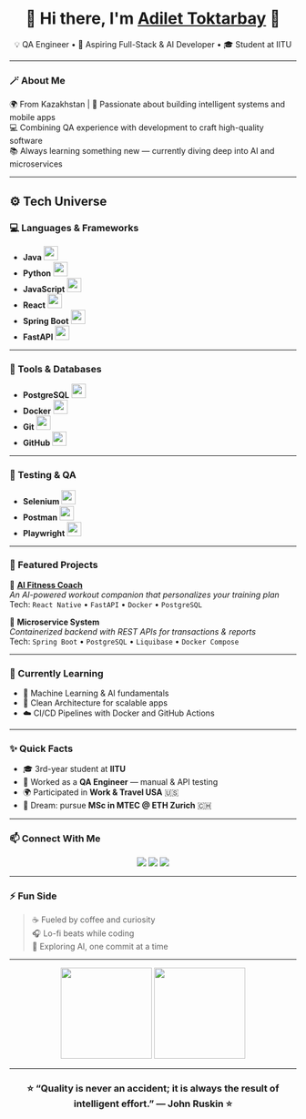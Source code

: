 <h1 align="center">👋 Hi there, I'm <a href="https://github.com/Adilet-tech" target="_blank">Adilet Toktarbay</a> 🌌</h1>

<p align="center">
  💡 QA Engineer • 🚀 Aspiring Full-Stack & AI Developer • 🎓 Student at IITU  
</p>

---

### 🪄 About Me
🌍 From Kazakhstan | 🎯 Passionate about building intelligent systems and mobile apps  
💻 Combining QA experience with development to craft high-quality software  
📚 Always learning something new — currently diving deep into AI and microservices  

---

## ⚙️ Tech Universe

### 💻 Languages & Frameworks
- **Java** <img src="https://skillicons.dev/icons?i=java" width="25" height="25" />
- **Python** <img src="https://skillicons.dev/icons?i=python" width="25" height="25" />
- **JavaScript** <img src="https://skillicons.dev/icons?i=javascript" width="25" height="25" />
- **React** <img src="https://skillicons.dev/icons?i=react" width="25" height="25" />
- **Spring Boot** <img src="https://skillicons.dev/icons?i=spring" width="25" height="25" />
- **FastAPI** <img src="https://skillicons.dev/icons?i=fastapi" width="25" height="25" />

---

### 🧠 Tools & Databases
- **PostgreSQL** <img src="https://skillicons.dev/icons?i=postgresql" width="25" height="25" />
- **Docker** <img src="https://skillicons.dev/icons?i=docker" width="25" height="25" />
- **Git** <img src="https://skillicons.dev/icons?i=git" width="25" height="25" />
- **GitHub** <img src="https://skillicons.dev/icons?i=github" width="25" height="25" />

---

### 🧪 Testing & QA
- **Selenium** <img src="https://skillicons.dev/icons?i=selenium" width="25" height="25" />
- **Postman** <img src="https://skillicons.dev/icons?i=postman" width="25" height="25" />
- **Playwright** <img src="https://skillicons.dev/icons?i=playwright" width="25" height="25" />

---

### 🧩 Featured Projects

🧠 **[AI Fitness Coach](https://github.com/Adilet-tech/AI-Fitness-Coach)**  
_An AI-powered workout companion that personalizes your training plan_  
Tech: `React Native` • `FastAPI` • `Docker` • `PostgreSQL`

🔧 **Microservice System**  
_Containerized backend with REST APIs for transactions & reports_  
Tech: `Spring Boot` • `PostgreSQL` • `Liquibase` • `Docker Compose`

---

### 🌱 Currently Learning
- 🤖 Machine Learning & AI fundamentals  
- 🧩 Clean Architecture for scalable apps  
- ☁️ CI/CD Pipelines with Docker and GitHub Actions  

---

### ✨ Quick Facts
- 🎓 3rd-year student at **IITU**  
- 🧪 Worked as a **QA Engineer** — manual & API testing  
- 🌍 Participated in **Work & Travel USA** 🇺🇸  
- 💭 Dream: pursue **MSc in MTEC @ ETH Zurich** 🇨🇭  

---

### 📫 Connect With Me  
<p align="center">
  <a href="mailto:toktarbayadik@gmail.com"><img src="https://img.shields.io/badge/Email-%23E4405F.svg?&style=for-the-badge&logo=gmail&logoColor=white" /></a>
  <a href="https://www.linkedin.com/in/adilet-toktarbay"><img src="https://img.shields.io/badge/LinkedIn-%230A66C2.svg?&style=for-the-badge&logo=linkedin&logoColor=white" /></a>
  <a href="https://github.com/Adilet-tech"><img src="https://img.shields.io/badge/GitHub-%2312100E.svg?&style=for-the-badge&logo=github&logoColor=white" /></a>
</p>

---

### ⚡ Fun Side
> ☕ Fueled by coffee and curiosity  
> 🎧 Lo-fi beats while coding  
> 🌌 Exploring AI, one commit at a time  

---

<p align="center">
  <img src="https://github-readme-stats.vercel.app/api?username=Adilet-tech&show_icons=true&theme=tokyonight" height="160px"/>
  <img src="https://github-readme-stats.vercel.app/api/top-langs/?username=Adilet-tech&layout=compact&theme=tokyonight" height="160px"/>
</p>

---

<h3 align="center">⭐ “Quality is never an accident; it is always the result of intelligent effort.” — John Ruskin ⭐</h3>
